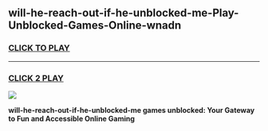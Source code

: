 
## will-he-reach-out-if-he-unblocked-me-Play-Unblocked-Games-Online-wnadn
<h3>
<a href="https://premium76.site?title=will-he-reach-out-if-he-unblocked-me&ref=25A">CLICK TO PLAY</a></h3>
<hr>

<h3>
<a href="https://premium76.site?title=will-he-reach-out-if-he-unblocked-me&ref=25A">CLICK 2 PLAY</a>
  
</h3>

<a href="https://premium76.site?title=will-he-reach-out-if-he-unblocked-me&ref=25A"><img src="https://clearcache.store/games.png"></a>


**will-he-reach-out-if-he-unblocked-me games unblocked: Your Gateway to Fun and Accessible Online Gaming**
